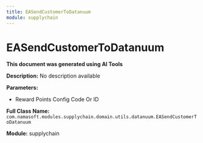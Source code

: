 ```yaml
---
title: EASendCustomerToDatanuum
module: supplychain
---
```



<div class='entity-flows'>

# EASendCustomerToDatanuum

**This document was generated using AI Tools**

**Description:** No description available

**Parameters:**
- Reward Points Config Code Or ID

**Full Class Name:** `com.namasoft.modules.supplychain.domain.utils.datanuum.EASendCustomerToDatanuum`

**Module:** supplychain


</div>

